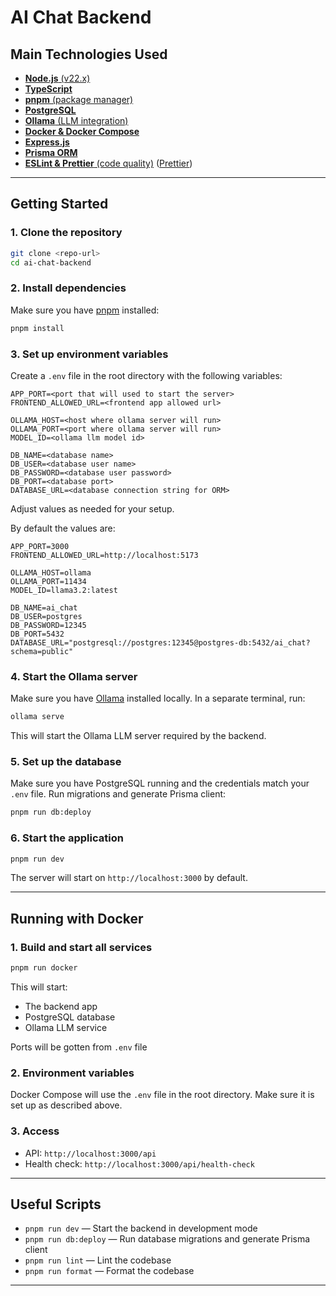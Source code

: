 # AI Chat Backend

## Main Technologies Used
- [**Node.js** (v22.x)](https://nodejs.org/)
- [**TypeScript**](https://www.typescriptlang.org/)
- [**pnpm** (package manager)](https://pnpm.io/)
- [**PostgreSQL**](https://www.postgresql.org/)
- [**Ollama** (LLM integration)](https://ollama.com/)
- [**Docker & Docker Compose**](https://www.docker.com/)
- [**Express.js**](https://expressjs.com/)
- [**Prisma ORM**](https://www.prisma.io/)
- [**ESLint & Prettier** (code quality)](https://eslint.org/) ([Prettier](https://prettier.io/))

---

## Getting Started

### 1. Clone the repository
```bash
git clone <repo-url>
cd ai-chat-backend
```

### 2. Install dependencies
Make sure you have [pnpm](https://pnpm.io/) installed:
```bash
pnpm install
```

### 3. Set up environment variables
Create a `.env` file in the root directory with the following variables:
```env
APP_PORT=<port that will used to start the server>
FRONTEND_ALLOWED_URL=<frontend app allowed url>

OLLAMA_HOST=<host where ollama server will run>
OLLAMA_PORT=<port where ollama server will run>
MODEL_ID=<ollama llm model id>

DB_NAME=<database name>
DB_USER=<database user name>
DB_PASSWORD=<database user password>
DB_PORT=<database port>
DATABASE_URL=<database connection string for ORM>
```
Adjust values as needed for your setup.

By default the values are:
```env
APP_PORT=3000
FRONTEND_ALLOWED_URL=http://localhost:5173

OLLAMA_HOST=ollama
OLLAMA_PORT=11434
MODEL_ID=llama3.2:latest

DB_NAME=ai_chat
DB_USER=postgres
DB_PASSWORD=12345
DB_PORT=5432
DATABASE_URL="postgresql://postgres:12345@postgres-db:5432/ai_chat?schema=public"
```

### 4. Start the Ollama server
Make sure you have [Ollama](https://ollama.com/) installed locally. In a separate terminal, run:
```bash
ollama serve
```
This will start the Ollama LLM server required by the backend.

### 5. Set up the database
Make sure you have PostgreSQL running and the credentials match your `.env` file.
Run migrations and generate Prisma client:
```bash
pnpm run db:deploy
```

### 6. Start the application
```bash
pnpm run dev
```
The server will start on `http://localhost:3000` by default.

---

## Running with Docker

### 1. Build and start all services
```bash
pnpm run docker
```
This will start:
- The backend app
- PostgreSQL database
- Ollama LLM service

Ports will be gotten from `.env` file

### 2. Environment variables
Docker Compose will use the `.env` file in the root directory. Make sure it is set up as described above.

### 3. Access
- API: `http://localhost:3000/api`
- Health check: `http://localhost:3000/api/health-check`

---

## Useful Scripts
- `pnpm run dev` — Start the backend in development mode
- `pnpm run db:deploy` — Run database migrations and generate Prisma client
- `pnpm run lint` — Lint the codebase
- `pnpm run format` — Format the codebase

---
